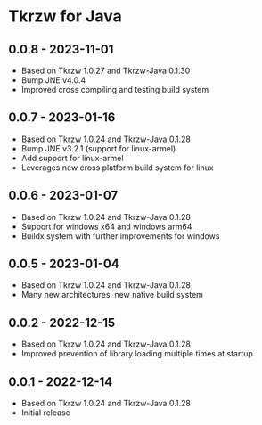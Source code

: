 # Tkrzw for Java

## 0.0.8 - 2023-11-01

 - Based on Tkrzw 1.0.27 and Tkrzw-Java 0.1.30
 - Bump JNE v4.0.4
 - Improved cross compiling and testing build system

## 0.0.7 - 2023-01-16
 - Based on Tkrzw 1.0.24 and Tkrzw-Java 0.1.28
 - Bump JNE v3.2.1 (support for linux-armel)
 - Add support for linux-armel
 - Leverages new cross platform build system for linux

## 0.0.6 - 2023-01-07
 - Based on Tkrzw 1.0.24 and Tkrzw-Java 0.1.28
 - Support for windows x64 and windows arm64
 - Buildx system with further improvements for windows

## 0.0.5 - 2023-01-04
 - Based on Tkrzw 1.0.24 and Tkrzw-Java 0.1.28
 - Many new architectures, new native build system

## 0.0.2 - 2022-12-15
 - Based on Tkrzw 1.0.24 and Tkrzw-Java 0.1.28
 - Improved prevention of library loading multiple times at startup

## 0.0.1 - 2022-12-14
 - Based on Tkrzw 1.0.24 and Tkrzw-Java 0.1.28
 - Initial release

